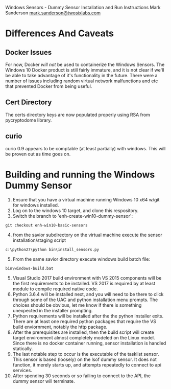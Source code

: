 Windows Sensors - Dummy Sensor Installation and Run Instructions
Mark Sanderson
mark.sanderson@twosixlabs.com

# Differences And Caveats
## Docker Issues
For now, Docker *will not* be used to containerize the Windows Sensors.  The Windows 10 Docker product is still fairly immature, and it is not clear if we'll be able to take advantage of it's functionality in the future.  There were a number of issues including random virtual network malfunctions and etc that prevented Docker from being useful.
## Cert Directory
The certs directory keys are now populated properly using RSA from pycryptodome library. 
## curio
curio 0.9 appears to be comptable (at least partially) with windows.  This will be proven out as time goes on.

# Building and running the Windows Dummy Sensor

1. Ensure that you have a virtual machine running Windows 10 x64 w/git for windows installed.
2. Log on to the windows 10 target, and clone this respository.
3. Switch the branch to 'enh-create-win10-dummy-sensor':
```Cmd
git checkout enh-win10-basic-sensors
```
4. from the savior subdirectory on the virtual machine execute the sensor installation/staging script
```Cmd
c:\python27\python bin\install_sensors.py
```
5. From the same savior directory execute windows build batch file:
```Cmd
bin\windows-build.bat
```
5. Visual Studio 2017 build environment with VS 2015 components will be the first requirements to be installed.  VS 2017 is required by at least module to compile required native code.
6. Python 3.6.4 will be installed next, and you will need to be there to click through some of the UAC and python installation menu prompts.  The choices should be obvious, let me know if there is something unexpected in the installer prompting.
7. Python requirements will be installed after the the python installer exits.  There are at least one required python packages that require the VS build enviornment, notably the http package.
8. After the prerequisites are installed, then the build script will create target environment almost completely modeled on the Linux model.  Since there is no docker container running, sensor installation is handled statically.
9. The last notable step to occur is the executable of the tasklist sensor.  This sensor is based (loosely) on the lsof dummy sensor.  It does not function, it merely starts up, and attempts repeatedly to connect to api services.
10. After spending 30 seconds or so failing to connect to the API, the dummy sensor will terminate.
